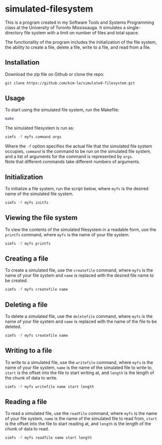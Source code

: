 # simulated-filesystem
This is a program created in my Software Tools and Systems Programming class at the University of Toronto Mississauga. It simulates a single-directory file system with a limit on number of files and total space. 

The functionality of the program includes the initialization of the file system, the ability to create a file, delete a file, write to a file, and read from a file.

## Installation
Download the zip file on Github or clone the repo:

```bash
git clone https://github.com/kim-le/simulated-filesystem.git
```

## Usage
To start using the simulated file system, run the Makefile:
```bash
make
```
The simulated filesystem is run as:
```bash
simfs -f myfs command args
```
Where the `-f` option specifies the actual file that the simulated file system occupies, `command` is the command to be run on the simulated file system, and a list of arguments for the command is represented by `args`.  
Note that different commands take different numbers of arguments.

## Initialization
To initialize a file system, run the script below, where `myfs` is the desired name of the simulated file system.

```bash
simfs -f myfs initfs
```

## Viewing the file system
To view the contents of the simulated filesystem in a readable form, use the `printfs` command, where `myfs` is the name of your file system.
```bash
simfs -f myfs printfs
```

## Creating a file
To create a simulated file, use the `createfile` command, where `myfs` is the name of your file system and `name` is replaced with the desired file name to be created. 
```bash
simfs -f myfs createfile name
```

## Deleting a file
To delete a simulated file, use the `deletefile` command, where `myfs` is the name of your file system and `name` is replaced with the name of the file to be deleted. 
```bash
simfs -f myfs createfile name
```

## Writing to a file
To write to a simulated file, use the `writefile` command, where `myfs` is the name of your file system, `name` is the name of the simulated file to write to, `start` is the offset into the file to start writing at, and `length` is the length of the chunk of data to write.
```bash
simfs -f myfs writefile name start length
```

## Reading a file
To read a simulated file, use the `readfile` command, where `myfs` is the name of your file system, `name` is the name of the simulated file to read from, `start` is the offset into the file to start reading at, and `length` is the length of the chunk of data to read.
```bash
simfs -f myfs readfile name start length
```
